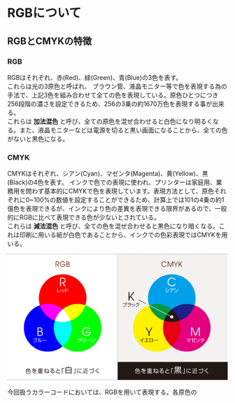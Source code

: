# RGBについて
## RGBとCMYKの特徴
### RGB
RGBはそれぞれ、赤(Red)、緑(Green)、青(Blue)の3色を表す。  
これらは光の3原色と呼ばれ、 ブラウン管、液晶モニター等で色を表現する為の手法で、上記3色を組み合わせて全ての色を表現している。原色ひとつにつき256段階の濃さを設定できるため、256の3乗の約1670万色を表現する事が出来る。  
これらは **加法混色** と呼び、全ての原色を混ぜ合わせると白色になり明るくなる。また、液晶モニターなどは電源を切ると黒い画面になることから、全ての色がないと黒色になる。
### CMYK
CMYKはそれぞれ、シアン(Cyan)、マゼンタ(Magenta)、黄(Yellow)、黒(Black)の4色を表す。
インクで色での表現に使われ、プリンターは家庭用、業務用を問わず基本的にCMYKで色を表現しています。表現方法として、原色それぞれに0~100%の数値を設定することができるため、計算上では101の4乗の約1億色を表現できるが、インクにより色の差異を表現できる限界があるので、一般的にRGBに比べて表現できる色が少ないとされている。  
これらは **減法混色** と呼び、全ての色を混ぜ合わせると黒色になり暗くなる。これは印刷に用いる紙が白色であることから、インクでの色彩表現ではCMYKを用いる。

![cmyk](./assets/img/rgb-cmyk.jpg)

今回扱うカラーコードにおいては、RGBを用いて表現する。各原色の
